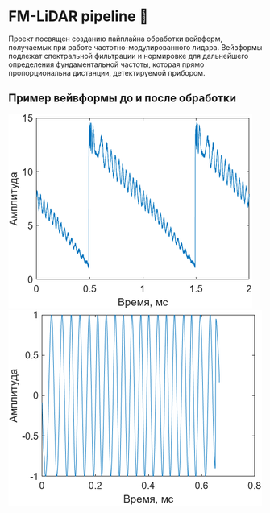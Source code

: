 # FM-LiDAR pipeline 🔦
Проект посвящен созданию пайплайна обработки вейвформ, получаемых при работе частотно-модулированного лидара. Вейвформы подлежат спектральной фильтрации и нормировке для дальнейшего определения фундаментальной частоты, которая прямо пропорциональна дистанции, детектируемой прибором.

## Пример вейвформы до и после обработки
![raw](/images/preprocessing/raw.png) ![processed](/images/preprocessing/normalized.png)

